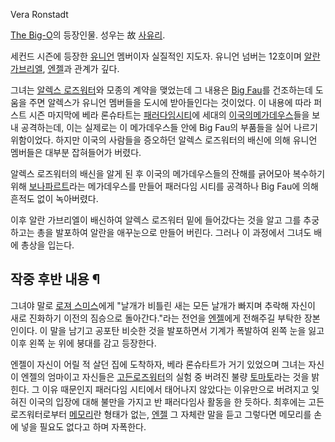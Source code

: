 Vera Ronstadt  

[The Big-O](The%20Big-O.md)의 등장인물. 성우는 故
[사유리](%EC%82%AC%EC%9C%A0%EB%A6%AC.md).

세컨드 시즌에 등장한 [유니언](%EC%9C%A0%EB%8B%88%EC%96%B8.md) 멤버이자 실질적인 지도자. 유니언 넘버는
12호이며 [알란가브리엘](%EC%95%8C%EB%9E%80%20%EA%B0%80%EB%B8%8C%EB%A6%AC%EC%97%98.md),
[엔젤](%EC%97%94%EC%A0%A4.md)과 관계가 깊다.

그녀는 [알렉스 로즈워터](%EC%95%8C%EB%A0%89%EC%8A%A4%20%EB%A1%9C%EC%A6%88%EC%9B%8C%ED%84%B0.md)와 모종의 계약을 맺었는데 그 내용은 [Big Fau](Big%20Fau.md)를 건조하는데 도움을 주면 알렉스가
유니언 멤버들을 도시에 받아들인다는 것이었다. 이 내용에 따라 퍼스트 시즌 마지막에 베라 론슈타트는 [패러다임시티](%ED%8C%A8%EB%9F%AC%EB%8B%A4%EC%9E%84%20%EC%8B%9C%ED%8B%B0.md)에 세대의 [이국의메가데우스](%EC%9D%B4%EA%B5%AD%EC%9D%98%20%EB%A9%94%EA%B0%80%EB%8D%B0%EC%9A%B0%EC%8A%A4.md)들을 보내 공격하는데, 이는 실제로는 이 메가데우스들 안에 Big Fau의 부품들을 실어 나르기 위함이었다. 하지만
이국의 사람들을 증오하던 알렉스 로즈워터의 배신에 의해 유니언 멤버들은 대부분 잡혀들어가 버렸다.

알렉스 로즈워터의 배신을 알게 된 후 이국의 메가데우스들의 잔해를 긁어모아 복수하기 위해
[보나파르트](%EB%B3%B4%EB%82%98%ED%8C%8C%EB%A5%B4%ED%8A%B8.md)라는 메가데우스를 만들어 패러다임
시티를 공격하나 Big Fau에 의해 흔적도 없이 녹아버렸다.

이후 알란 가브리엘이 배신하여 알렉스 로즈워터 밑에 들어갔다는 것을 알고 그를 추궁하고는 총을 발포하여 알란을 애꾸눈으로 만들어 버린다.
그러나 이 과정에서 그녀도 배에 총상을 입는다.  

## 작중 후반 내용 ¶

  

그녀야 말로 [로져 스미스](%EB%A1%9C%EC%A0%B8%20%EC%8A%A4%EB%AF%B8%EC%8A%A4.md)에게 "날개가
비틀린 새는 모든 날개가 빠지며 추락해 자신이 새로 진화하기 이전의 짐승으로 돌아간다."라는 전언을
[엔젤](%EC%97%94%EC%A0%A4.md)에게 전해주길 부탁한 장본인이다. 이 말을 남기고 공포탄 비슷한 것을 발포하면서 기계가
폭발하여 왼쪽 눈을 잃고 이후 왼쪽 눈 위에 붕대를 감고 등장한다.

  

엔젤이 자신이 어릴 적 살던 집에 도착하자, 베라 론슈타트가 거기 있었으며 그녀는 자신이 엔젤의 엄마이고 자신들은 [고든로즈워터](%EA%B3%A0%EB%93%A0%20%EB%A1%9C%EC%A6%88%EC%9B%8C%ED%84%B0.md)의 실험 중
버려진 불량 [토마토](%ED%86%A0%EB%A7%88%ED%86%A0.md)라는 것을 밝힌다. 그 이유 때문인지 패러다임 시티에서
태어나지 않았다는 이유만으로 버려지고 잊혀진 이국의 입장에 대해 불만을 가지고 반 패러다임사 활동을 한 듯하다. 최후에는 고든 로즈워터로부터
[메모리](%EB%A9%94%EB%AA%A8%EB%A6%AC.md)란 형태가 없는,
[엔젤](%EC%97%94%EC%A0%A4.md) 그 자체란 말을 듣고 그렇다면 메모리를 손에 넣을 필요도 없다고 하며 자폭한다.

